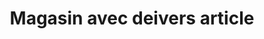 ---
title: "Magasin avec deivers article"
url: /koyama/magasin-avec-deivers-article/
shop: commodité
---